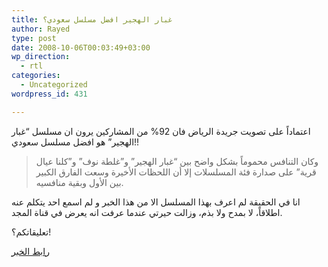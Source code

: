 ```yaml
---
title: غبار الهجير افضل مسلسل سعودي؟
author: Rayed
type: post
date: 2008-10-06T00:03:49+03:00
wp_direction:
  - rtl
categories:
  - Uncategorized
wordpress_id: 431

---
```

<p>اعتماداً على تصويت جريدة الرياض فان 92% من المشاركين يرون ان مسلسل &#8220;غبار الهجير&#8221; هو افضل مسلسل سعودي!!</p>
<blockquote><p>وكان التنافس محموماً بشكل واضح بين &#8220;غبار الهجير&#8221; و&#8221;غلطة نوف&#8221; و&#8221;كلنا عيال قرية&#8221; على صدارة فئة المسلسلات إلا أن اللحظات الأخيرة وسعت الفارق الكبير بين الأول وبقية منافسيه.</p></blockquote>
<p>انا في الحقيقة لم اعرف بهذا المسلسل الا من هذا الخبر و لم اسمع احد يتكلم عنه اطلاقاً، لا بمدح ولا بذم، وزالت حيرتي عندما عرفت انه يعرض في قناة المجد.</p>
<p>تعليقاتكم؟!</p>
<p><a href="http://www.alriyadh.com/2008/10/03/article378106.html">رابط الخبر</a></p>
<p><img src="http://www.alriyadh.com/2008/10/03/img/410944.jpg" alt="" /></p>
